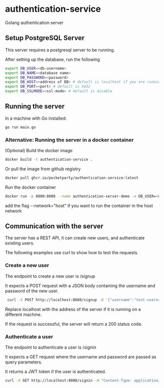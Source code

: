 # authentication-service

Golang authentication server

## Setup PostgreSQL Server

This server requires a postgresql server to be running.

After setting up the database, run the following

```bash
export DB_USER=<db-username>
export DB_NAME=<database name>
export DB_PASSWORD=<password>
export DB_HOST=<address of DB> # default is localhost if you are running locally
export DB_PORT=<port> # default is 5432
export DB_SSLMODE=<ssl-mode> # default is disable
```

## Running the server

In a machine with Go installed:

```bash
go run main.go
```

### Alternative: Running the server in a docker container

(Optional) Build the docker image

```bash
docker build -t authentication-service .
```

Or pull the image from github registry

```bash
docker pull ghcr.io/pocketparty/authentication-service:latest
```

Run the docker container

```bash
docker run -p 8080:8080 --name authentication-server-demo -e DB_USER=<db-username> -e DB_NAME=<database name> -e DB_PASSWORD=<password> -e DB_HOST=<address of DB> -e DB_PORT=<port> -e DB_SSLMODE=<ssl-mode> ghcr.io/pocketparty/authentication-service
```

add the flag --network="host" if you want to run the container in the host network

## Communication with the server

The server has a REST API, it can create new users, and authenticate existing users.

The following examples use curl to show how to test the requests.

### Create a new user

The endpoint to create a new user is /signup

It expects a POST request with a JSON body containing the username and password of the new user.

```bash
 curl -X POST http://localhost:8080/signup -d '{"username":"test-username", "password":"test-pass"}' -H "Content-Type: application/json"
```

Replace localhost with the address of the server if it is running on a different machine.

If the request is successful, the server will return a 200 status code.

### Authenticate a user

The endpoint to authenticate a user is /signin

It expects a GET request where the username and password are passed as query parameters.

It returns a JWT token if the user is authenticated.

```bash
curl -X GET http://localhost:8080/signin -H "Content-Type: application/json" -d '{"username":"test-username", "password":"test-pass"}'
```
